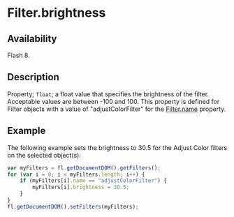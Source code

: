 # Filter.brightness

## Availability

Flash 8.

## Description

Property; `float`; a float value that specifies the brightness of the filter. Acceptable values are between -100 and 100. This property is defined for Filter objects with a value of "adjustColorFilter" for the [Filter.name](../Filter_object/Filter13.md) property.

## Example

The following example sets the brightness to 30.5 for the Adjust Color filters on the selected object(s):

```javascript
var myFilters = fl.getDocumentDOM().getFilters();
for (var i = 0; i < myFilters.length; i++) {
    if (myFilters[i].name == "adjustColorFilter") {
        myFilters[i].brightness = 30.5;
    }
}
fl.getDocumentDOM().setFilters(myFilters);
```

